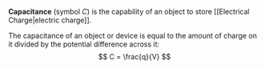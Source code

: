 **Capacitance** (symbol $C$) is the capability of an object to store [[Electrical Charge|electric charge]]. 

The capacitance of an object or device is equal to the amount of charge on it divided by the potential difference across it:
$$
	C = \frac{q}{V}
$$

